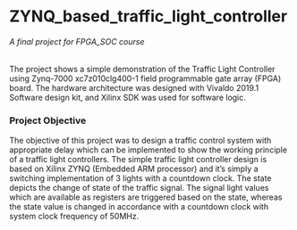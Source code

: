 # ZYNQ_based_traffic_light_controller
###### A final project for FPGA_SOC course

The project shows a simple demonstration of the Traffic Light Controller using Zynq-7000 xc7z010clg400-1 field programmable gate array (FPGA) board.
The hardware architecture was designed with Vivaldo 2019.1 Software design kit, and 
Xilinx SDK was used for software logic.


### Project Objective
The objective of this project was to design a traffic control system with appropriate delay which can be implemented to show the working principle of a traffic light controllers. The simple traffic light controller design is based on Xilinx ZYNQ (Embedded ARM processor) and it’s simply a switching implementation of 3 lights with a countdown clock. The state depicts the change of state of the traffic signal. The signal light values which are available as registers are triggered based on the state, whereas the state value is changed in accordance with a countdown clock with system clock frequency of 50MHz.
